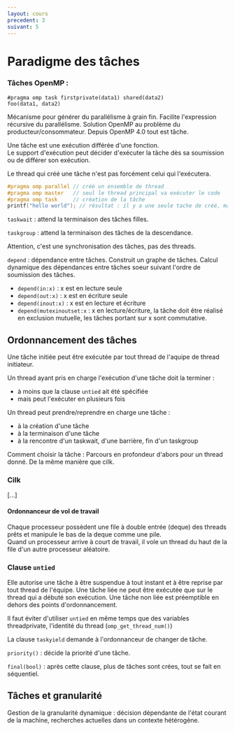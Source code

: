 ```yaml
---
layout: cours
precedent: 3
suivant: 5
---
```


# Paradigme des tâches

### Tâches OpenMP :

`#pragma omp task firstprivate(data1) shared(data2)`  
`foo(data1, data2)`

Mécanisme pour générer du parallélisme à grain fin. Facilite l'expression récursive du parallélisme. Solution OpenMP au problème du producteur/consommateur. Depuis OpenMP 4.0 tout est tâche.

Une tâche est une exécution différée d'une fonction.  
Le support d'exécution peut décider d'exécuter la tâche dès sa soumission ou de différer son exécution.

Le thread qui créé une tâche n'est pas forcément celui qui l'exécutera.

```c
#pragma omp parallel // créé un ensemble de thread
#pragma omp master   // seul le thread principal va exécuter le code
#pragma omp task     // création de la tâche
printf("hello world"); // résultat : il y a une seule tache de créé, mais elle sera réellement exécutée par un des threads
```

`taskwait` : attend la terminaison des tâches filles.

`taskgroup` : attend la terminaison des tâches de la descendance.

Attention, c'est une synchronisation des tâches, pas des threads.

`depend` : dépendance entre tâches. Construit un graphe de tâches. Calcul dynamique des dépendances entre tâches soeur suivant l'ordre de soumission des tâches.
- `depend(in:x)` : x est en lecture seule
- `depend(out:x)` : x est en écriture seule
- `depend(inout:x)` : x est en lecture et écriture
- `depend(mutexinoutset:x` : x en lecture/écriture, la tâche doit être réalisé en exclusion mutuelle, les tâches portant sur x sont commutative.

## Ordonnancement des tâches

Une tâche initiée peut être exécutée par tout thread de l'aquipe de thread initiateur.

Un thread ayant pris en charge l'exécution d'une tâche doit la terminer :
- à moins que la clause `untied` ait été spécifiée
- mais peut l'exécuter en plusieurs fois

Un thread peut prendre/reprendre en charge une tâche :
- à la création d'une tâche
- à la terminaison d'une tâche
- à la rencontre d'un taskwait, d'une barrière, fin d'un taskgroup

Comment choisir la tâche : Parcours en profondeur d'abors pour un thread donné. De la même manière que cilk.


### Cilk

[...]

#### Ordonnanceur de vol de travail

Chaque processeur possèdent une file à double entrée (deque) des threads prêts et manipule le bas de la deque comme une pile.  
Quand un processeur arrive à court de travail, il vole un thread du haut de la file d'un autre processeur aléatoire.

### Clause `untied`

Elle autorise une tâche à être suspendue à tout instant et à être reprise par tout thread de l'équipe. Une tâche liée ne peut être exécutée que sur le thread qui a débuté son exécution. Une tâche non liée est préemptible en dehors des points d'ordonnancement.

Il faut éviter d'utiliser `untied` en même temps que des variables threadprivate, l'identité du thread (`omp_get_thread_num()`)

La clause `taskyield` demande à l'ordonnanceur de changer de tâche.

`priority()` : décide la priorité d'une tâche.

`final(bool)` : après cette clause, plus de tâches sont crées, tout se fait en séquentiel.

## Tâches et granularité

Gestion de la granularité dynamique : décision dépendante de l'état courant de la machine, recherches actuelles dans un contexte hétérogène.